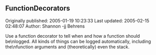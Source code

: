 ## FunctionDecorators

Originally published: 2005-01-19 10:23:33
Last updated: 2005-02-15 02:48:07
Author: Shannon -jj Behrens

Use a function decorator to tell when and how a function should be\nlogged.  All kinds of things can be logged automatically, including the\nfunction arguments and (theoretically) even the stack.
